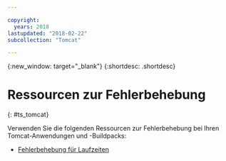 ```yaml
---

copyright:
  years: 2018
lastupdated: "2018-02-22"
subcollection: "Tomcat"

---
```


{:new_window: target="_blank"}
{:shortdesc: .shortdesc}

# Ressourcen zur Fehlerbehebung
{: #ts_tomcat}

Verwenden Sie die folgenden Ressourcen zur Fehlerbehebung bei Ihren Tomcat-Anwendungen und -Buildpacks:

* [Fehlerbehebung für Laufzeiten](/docs/runtimes-common/ts_runtimes.html#runtimes)

